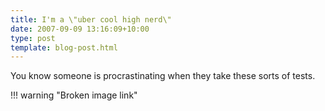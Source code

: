 ```yaml
---
title: I'm a \"uber cool high nerd\"
date: 2007-09-09 13:16:09+10:00
type: post
template: blog-post.html
---
```

You know someone is procrastinating when they take these sorts of tests.


!!! warning "Broken image link"